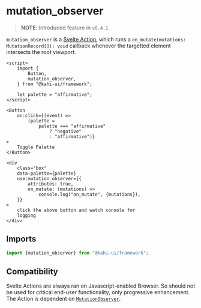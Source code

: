 # mutation_observer

> **NOTE**: Introduced feature in `v0.4.1`.

`mutation_observer` is a [Svelte Action](https://svelte.dev/docs#use_action), which runs a `on_mutate(mutations: MutationRecord[]): void` callback whenever the targetted element intersects the root viewport.

```svelte {title="mutation_observer Preview" mode="repl"}
<script>
    import {
        Button,
        mutation_observer,
    } from "@kahi-ui/framework";

    let palette = "affirmative";
</script>

<Button
    on:click={(event) =>
        (palette =
            palette === "affirmative"
                ? "negative"
                : "affirmative")}
>
    Toggle Palette
</Button>

<div
    class="box"
    data-palette={palette}
    use:mutation_observer={{
        attributes: true,
        on_mutate: (mutations) =>
            console.log("on_mutate", {mutations}),
    }}
>
    click the above button and watch console for
    logging
</div>
```

## Imports

```javascript {title="mutation_observer Imports"}
import {mutation_observer} from "@kahi-ui/framework";
```

## Compatibility

Svelte Actions are always ran on Javascript-enabled Browser. So should not be used for critical end-user functionality, only progressive enhancement. The Action is dependent on [`MutationObserver`](https://developer.mozilla.org/en-US/docs/Web/API/MutationObserver).
